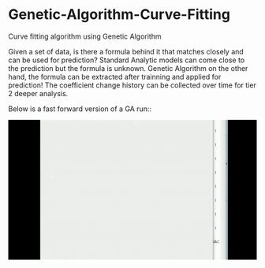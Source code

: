 # Genetic-Algorithm-Curve-Fitting
Curve fitting algorithm using Genetic Algorithm

Given a set of data, is there a formula behind it that matches closely and can be used for prediction?
Standard Analytic models can come close to the prediction but the formula is unknown.
Genetic Algorithm on the other hand, the formula can be extracted after trainning and applied for prediction! The coefficient change history can be collected over time for tier 2 deeper analysis.

Below is a fast forward version of a GA run::

![demo](GACA-Gif-001.gif)
